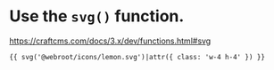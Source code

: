 # Use the `svg()` function.

https://craftcms.com/docs/3.x/dev/functions.html#svg

```twig
{{ svg('@webroot/icons/lemon.svg')|attr({ class: 'w-4 h-4' }) }}
```
